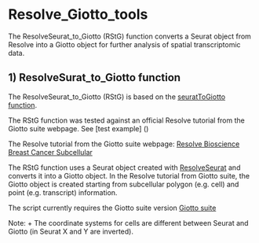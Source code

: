 # Resolve_Giotto_tools

The ResolveSeurat_to_Giotto (RStG) function converts a Seurat object from Resolve into a Giotto object for further analysis of spatial transcriptomic data.

## 1) ResolveSurat_to_Giotto function

The ResolveSeurat_to_Giotto (RStG) is based on the [seuratToGiotto function](https://github.com/RubD/Giotto/blob/suite/R/interoperability.R).

The RStG function was tested against an official Resolve tutorial from the Giotto suite webpage. See [test example] ()

The Resolve tutorial from the Giotto suite webpage: [Resolve Bioscience Breast Cancer Subcellular](https://giottosuite.readthedocs.io/en/latest/subsections/datasets/resolve_bc_210928.html)

The RStG function uses a Seurat object created with [ResolveSeurat](https://codebase.helmholtz.cloud/resolve_tools/resolve-analysis) and converts it into a Giotto object. In the Resolve tutorial from Giotto suite, the Giotto object is created starting from subcellular polygon (e.g. cell) and point (e.g. transcript) information.

The script currently requires the Giotto suite version [Giotto suite](https://github.com/drieslab/Giotto_site_suite)

Note: + The coordinate systems for cells are different between Seurat and Giotto (in Seurat X and Y are inverted).
